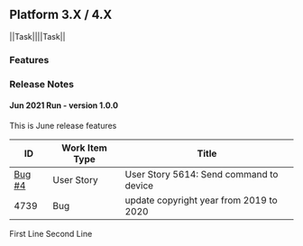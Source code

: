 ## Platform 3.X / 4.X
||Task||||Task||
### Features
### Release Notes

#### Jun 2021 Run - version 1.0.0
This is June release features

| ID | Work Item Type | Title |
| -- | -------------- | ----- |
| [Bug #4](https://dev.azure.com/DevopsKSS/web/wi.aspx?pcguid=2c5c8c29-4346-43f1-b8e2-b2ce54d21c00&id=4)| User Story | User Story 5614: Send command to device |
| 4739 | Bug | update copyright year from 2019 to 2020 |
First Line
Second Line